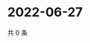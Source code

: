 # 2022-06-27

共 0 条

<!-- BEGIN WEIBO -->
<!-- 最后更新时间 Mon Jun 27 2022 05:00:57 GMT+0800 (China Standard Time) -->

<!-- END WEIBO -->
